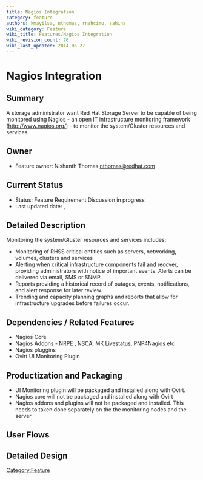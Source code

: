 ```yaml
---
title: Nagios Integration
category: feature
authors: kmayilsa, nthomas, rnahcimu, sahina
wiki_category: Feature
wiki_title: Features/Nagios Integration
wiki_revision_count: 76
wiki_last_updated: 2014-06-27
---
```


# Nagios Integration

## Summary

A storage administrator want Red Hat Storage Server to be capable of being monitored using Nagios - an open IT infrastructure monitoring framework (http://www.nagios.org/) - to monitor the system/Gluster resources and services.

## Owner

*   Feature owner: Nishanth Thomas <nthomas@redhat.com>

## Current Status

*   Status: Feature Requirement Discussion in progress
*   Last updated date: ,

## Detailed Description

Monitoring the system/Gluster resources and services includes:

*   Monitoring of RHSS critical entities such as servers, networking, volumes, clusters and services
*   Alerting when critical infrastructure components fail and recover, providing administrators with notice of important events. Alerts can be delivered via email, SMS or SNMP.
*   Reports providing a historical record of outages, events, notifications, and alert response for later review.
*   Trending and capacity planning graphs and reports that allow for infrastructure upgrades before failures occur.

## Dependencies / Related Features

*   Nagios Core
*   Nagios Addons - NRPE , NSCA, MK Livestatus, PNP4Nagios etc
*   Nagios pluggins
*   Ovirt UI Monitoring Plugin

## Productization and Packaging

*   UI Monitoring plugin will be packaged and installed along with Ovirt.
*   Nagios core will not be packaged and installed along with Ovirt
*   Nagios addons and plugins will not be packaged and installed. This needs to taken done separately on the the monitoring nodes and the server

## User Flows

## Detailed Design

<Category:Feature>
